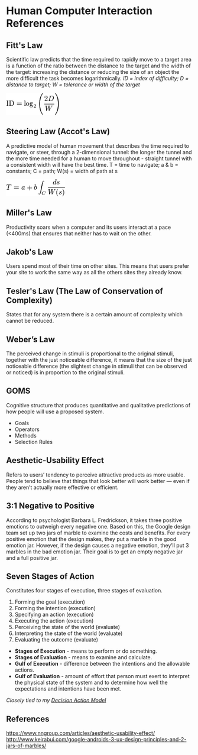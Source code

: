 # Human Computer Interaction References

## Fitt's Law
Scientific law predicts that the time required to rapidly move to a target area is a function of the ratio between the distance to the target and the width of the target: increasing the distance or reducing the size of an object the more difficult the task becomes logarithmically.
*ID = index of difficulty; D = distance to target; W = tolerance or width of the target*

![Fitt's Law Equation](assets/fitts-law-equation.png)

## Steering Law (Accot's Law)
A predictive model of human movement that describes the time required to navigate, or steer, through a 2-dimensional tunnel: the longer the tunnel and the more time needed for a human to move throughout - straight tunnel with a consistent width will have the best time.
T = time to navigate; a & b = constants;  C = path; W(s) = width of path at s

![Steering Law Equation](assets/steering-law-equation.png)

## Miller's Law
Productivity soars when a computer and its users interact at a pace (<400ms) that ensures that neither has to wait on the other.

## Jakob's Law
Users spend most of their time on other sites. This means that users prefer your site to work the same way as all the others sites they already know.

## Tesler's Law (The Law of Conservation of Complexity)
States that for any system there is a certain amount of complexity which cannot be reduced.

## Weber’s Law
The perceived change in stimuli is proportional to the original stimuli, together with the just noticeable difference, it means that the size of the just noticeable difference (the slightest change in stimuli that can be observed or noticed) is in proportion to the original stimuli.

## GOMS 
Cognitive structure that produces quantitative and qualitative predictions of how people will use a proposed system.
- Goals
- Operators
- Methods
- Selection Rules

## Aesthetic-Usability Effect 
Refers to users’ tendency to perceive attractive products as more usable. People tend to believe that things that look better will work better — even if they aren’t actually more effective or efficient.

## 3:1 Negative to Positive
According to psychologist Barbara L. Fredrickson, it takes three positive emotions to outweigh every negative one. Based on this, the Google design team set up two jars of marble to examine the costs and benefits. For every positive emotion that the design makes, they put a marble in the good emotion jar. However, if the design causes a negative emotion, they’ll put 3 marbles in the bad emotion jar. Their goal is to get an empty negative jar and a full positive jar.

## Seven Stages of Action
Constitutes four stages of execution, three stages of evaluation.
1. Forming the goal (execution)
2. Forming the intention (execution)
3. Specifying an action (execution)
4. Executing the action (execution)
5. Perceiving the state of the world (evaluate)
6. Interpreting the state of the world (evaluate)
7. Evaluating the outcome (evaluate)

- **Stages of Execution** - means to perform or do something.
- **Stages of Evaluation** - means to examine and calculate.
- **Gulf of Execution** - difference between the intentions and the allowable actions.
- **Gulf of Evaluation** - amount of effort that person must exert to interpret the physical state of the system and to determine how well the expectations and intentions have been met.

*Closely tied to my [Decision Action Model](../../Process/2_Define/decision-action-model.html)*

## References
https://www.nngroup.com/articles/aesthetic-usability-effect/
http://www.keirabui.com/google-androids-3-ux-design-principles-and-2-jars-of-marbles/